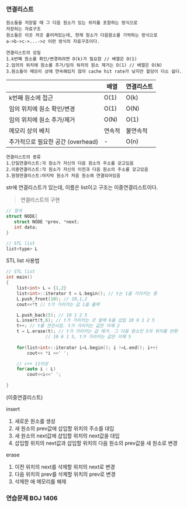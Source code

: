 ### 연결리스트
```
원소들을 저장할 때 그 다음 원소가 있는 위치를 포함하는 방식으로
저장하는 자료구조
원소들은 이곳 저곳 흩어져있는데, 현재 원소가 다음원소를 기억하는 방식으로
a->b->c->...->z 이런 방식의 자료구조이다.

연결리스트의 성질
1.k번째 원소를 확인/변경하려면 O(k)가 필요함 // 배열은 O(1)
2.임의의 위치에 원소를 추가/임의 워치의 원소 제거는 O(1) // 배열은 O(N)
3.원소들이 메모리 상에 연속해있지 않아 cache hit rate가 낮지만 할당이 다소 쉽다.
```
| |배열|연결리스트|
|---|---|---|
|k번째 원소에 접근|O(1)|O(k)|
|임의 위치에 원소 확인/변경|O(1)|O(N)|
|임의 위치에 원소 추가/제거|O(N)|O(1)|
|메모리 상의 배치|연속적|불연속적|
|추가적으로 필요한 공간 (overhead)| - |O(n)|

```
연결리스트의 종류
1.단일연결리스트:각 원소가 자신의 다음 원소의 주소를 갖고있음
2.이중연결리스트:각 원소가 자신의 이전과 다음 원소의 주소를 갖고있음
3.원형연결리스트:마지막 원소가 처음 원소에 연결되어있음
```
str에 연결리스트가 있는데, 이름은 list이고 구조는 이중연결리스트이다.

> 연결리스트의 구현
```c++
// 정석
struct NODE{
   struct NODE *prev, *next;
   int data;
}

// STL list
list<type> L
```
STL list 사용법
```c++
// STL list
int main()
{
	list<int> L = {1,2}
	list<int>::iterator t = L.begin(); // t는 1을 가리키는 중
	L.push_front(10); // 10,1,2
	cout<<*t // t가 가리키는 값 1을 출력

	L.push_back(5); // 10 1 2 5
	L.insert(t,6); // t가 가리키는 곳 앞에 6을 삽입 10 6 1 2 5
	t++; // t를 전진시킴. t가 가리키는 값은 이제 2
	t = L.erase(t); // t가 가리키는 값 제거. 그 다음 원소인 5의 위치를 반환
		       // 10 6 1 5, t가 가리키는 값은 이제 5
	
	for(list<int>::iterator i=L.begin(); i !=L.end(); i++)
		cout<< *i <<' ';

	// c++ 11이상
	for(auto i : L)
		cout<<i<<' ';
	
}

```
(이중연결리스트)

insert 
1. 새로운 원소를 생성
2. 새 원소의 prev값에 삽입할 위치의 주소를 대입
3. 새 원소의 next값에 삽입할 위치의 next값을 대입
4. 삽입할 위치의 next값과 삽입할 위치의 다음 원소의 prev값을 새 원소로 변경
 
erase
1. 이전 위치의 next를 삭제할 위치의 next로 변경
2. 다음 위치의 prev를 삭제할 위치의 prev로 변경 
3. 삭제한 애 메모리를 해제

### 연습문제 BOJ 1406
